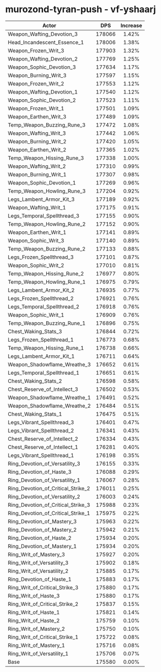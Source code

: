 # murozond-tyran-push - vf-yshaarj
| Actor | DPS | Increase |
|---|:---:|:---:|
|Weapon_Wafting_Devotion_3|178066|1.42%|
|Head_Incandescent_Essence_1|178006|1.38%|
|Weapon_Frozen_Writ_3|177903|1.32%|
|Weapon_Wafting_Devotion_2|177769|1.25%|
|Weapon_Sophic_Devotion_3|177634|1.17%|
|Weapon_Burning_Writ_3|177597|1.15%|
|Weapon_Frozen_Writ_2|177553|1.12%|
|Weapon_Wafting_Devotion_1|177540|1.12%|
|Weapon_Sophic_Devotion_2|177523|1.11%|
|Weapon_Frozen_Writ_1|177501|1.09%|
|Weapon_Earthen_Writ_3|177489|1.09%|
|Temp_Weapon_Buzzing_Rune_3|177472|1.08%|
|Weapon_Wafting_Writ_3|177442|1.06%|
|Weapon_Burning_Writ_2|177420|1.05%|
|Weapon_Earthen_Writ_2|177365|1.02%|
|Temp_Weapon_Hissing_Rune_3|177338|1.00%|
|Weapon_Wafting_Writ_2|177310|0.99%|
|Weapon_Burning_Writ_1|177307|0.98%|
|Weapon_Sophic_Devotion_1|177269|0.96%|
|Temp_Weapon_Howling_Rune_3|177204|0.92%|
|Legs_Lambent_Armor_Kit_3|177189|0.92%|
|Weapon_Wafting_Writ_1|177175|0.91%|
|Legs_Temporal_Spellthread_3|177155|0.90%|
|Temp_Weapon_Howling_Rune_2|177152|0.90%|
|Weapon_Earthen_Writ_1|177141|0.89%|
|Weapon_Sophic_Writ_3|177140|0.89%|
|Temp_Weapon_Buzzing_Rune_2|177133|0.88%|
|Legs_Frozen_Spellthread_3|177101|0.87%|
|Weapon_Sophic_Writ_2|177010|0.81%|
|Temp_Weapon_Hissing_Rune_2|176977|0.80%|
|Temp_Weapon_Howling_Rune_1|176975|0.79%|
|Legs_Lambent_Armor_Kit_2|176935|0.77%|
|Legs_Frozen_Spellthread_2|176921|0.76%|
|Legs_Temporal_Spellthread_2|176918|0.76%|
|Weapon_Sophic_Writ_1|176909|0.76%|
|Temp_Weapon_Buzzing_Rune_1|176896|0.75%|
|Chest_Waking_Stats_3|176844|0.72%|
|Legs_Frozen_Spellthread_1|176773|0.68%|
|Temp_Weapon_Hissing_Rune_1|176738|0.66%|
|Legs_Lambent_Armor_Kit_1|176711|0.64%|
|Weapon_Shadowflame_Wreathe_3|176652|0.61%|
|Legs_Temporal_Spellthread_1|176651|0.61%|
|Chest_Waking_Stats_2|176598|0.58%|
|Chest_Reserve_of_Intellect_3|176502|0.53%|
|Weapon_Shadowflame_Wreathe_1|176491|0.52%|
|Weapon_Shadowflame_Wreathe_2|176484|0.51%|
|Chest_Waking_Stats_1|176475|0.51%|
|Legs_Vibrant_Spellthread_3|176401|0.47%|
|Legs_Vibrant_Spellthread_2|176341|0.43%|
|Chest_Reserve_of_Intellect_2|176334|0.43%|
|Chest_Reserve_of_Intellect_1|176281|0.40%|
|Legs_Vibrant_Spellthread_1|176198|0.35%|
|Ring_Devotion_of_Versatility_3|176155|0.33%|
|Ring_Devotion_of_Haste_3|176088|0.29%|
|Ring_Devotion_of_Versatility_1|176067|0.28%|
|Ring_Devotion_of_Critical_Strike_2|176011|0.25%|
|Ring_Devotion_of_Versatility_2|176003|0.24%|
|Ring_Devotion_of_Critical_Strike_3|175988|0.23%|
|Ring_Devotion_of_Critical_Strike_1|175975|0.22%|
|Ring_Devotion_of_Mastery_3|175963|0.22%|
|Ring_Devotion_of_Mastery_2|175942|0.21%|
|Ring_Devotion_of_Haste_2|175934|0.20%|
|Ring_Devotion_of_Mastery_1|175934|0.20%|
|Ring_Writ_of_Mastery_3|175927|0.20%|
|Ring_Writ_of_Versatility_3|175902|0.18%|
|Ring_Writ_of_Versatility_2|175885|0.17%|
|Ring_Devotion_of_Haste_1|175883|0.17%|
|Ring_Writ_of_Critical_Strike_3|175880|0.17%|
|Ring_Writ_of_Haste_3|175880|0.17%|
|Ring_Writ_of_Critical_Strike_2|175837|0.15%|
|Ring_Writ_of_Haste_1|175821|0.14%|
|Ring_Writ_of_Haste_2|175759|0.10%|
|Ring_Writ_of_Mastery_2|175750|0.10%|
|Ring_Writ_of_Critical_Strike_1|175722|0.08%|
|Ring_Writ_of_Mastery_1|175716|0.08%|
|Ring_Writ_of_Versatility_1|175706|0.07%|
|Base|175580|0.00%|
